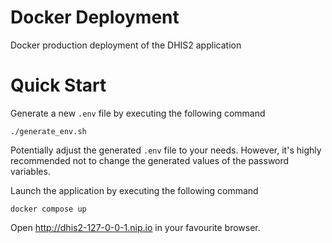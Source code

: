 # Docker Deployment

Docker production deployment of the DHIS2 application

# Quick Start

Generate a new `.env` file by executing the following command

```shell
./generate_env.sh
```

Potentially adjust the generated `.env` file to your needs. However, it's highly recommended not to change the generated values of the password variables.

Launch the application by executing the following command

```shell
docker compose up
```

Open http://dhis2-127-0-0-1.nip.io in your favourite browser.
